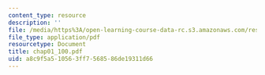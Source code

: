 ```yaml
---
content_type: resource
description: ''
file: /media/https%3A/open-learning-course-data-rc.s3.amazonaws.com/res-6-001-continuum-electromechanics-spring-2009/a8c9f5a510563ff7568586de19311d66_chap01_100.pdf
file_type: application/pdf
resourcetype: Document
title: chap01_100.pdf
uid: a8c9f5a5-1056-3ff7-5685-86de19311d66
---
```

